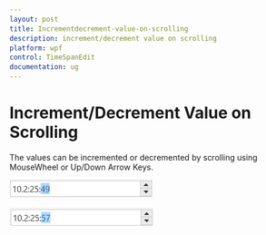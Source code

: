 ```yaml
---
layout: post
title: Incrementdecrement-value-on-scrolling
description: increment/decrement value on scrolling
platform: wpf
control: TimeSpanEdit
documentation: ug
---
```


# Increment/Decrement Value on Scrolling

The values can be incremented or decremented by scrolling using MouseWheel or Up/Down Arrow Keys.

![](Getting-Started_images/scrolling1.png)

![](Getting-Started_images/scrolling2.png)

